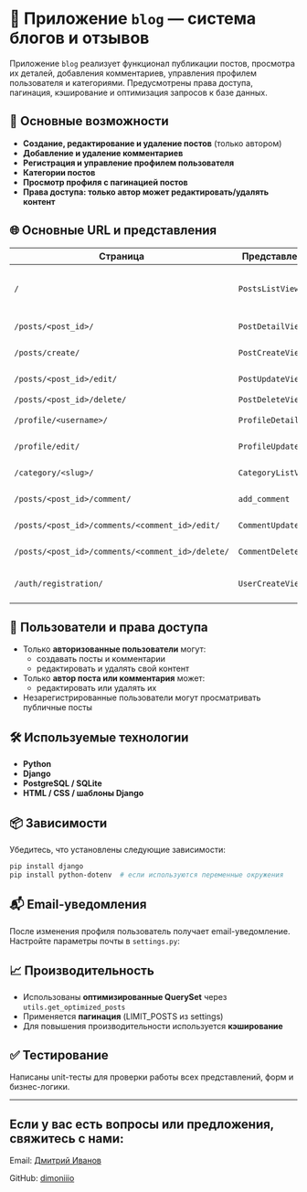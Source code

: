 # 📝 Приложение `blog` — система блогов и отзывов

Приложение `blog` реализует функционал публикации постов, просмотра их деталей, добавления комментариев, управления профилем пользователя и категориями. Предусмотрены права доступа, пагинация, кэширование и оптимизация запросов к базе данных.

## 🔧 Основные возможности

- **Создание, редактирование и удаление постов** (только автором)
- **Добавление и удаление комментариев**
- **Регистрация и управление профилем пользователя**
- **Категории постов**
- **Просмотр профиля с пагинацией постов**
- **Права доступа: только автор может редактировать/удалять контент**

## 🌐 Основные URL и представления

| Страница | Представление | Описание |
|---------|---------------|----------|
| `/` | `PostsListView` | Главная страница с последними постами |
| `/posts/<post_id>/` | `PostDetailView` | Детальная страница поста |
| `/posts/create/` | `PostCreateView` | Создание нового поста |
| `/posts/<post_id>/edit/` | `PostUpdateView` | Редактирование поста |
| `/posts/<post_id>/delete/` | `PostDeleteView` | Удаление поста |
| `/profile/<username>/` | `ProfileDetailView` | Профиль пользователя |
| `/profile/edit/` | `ProfileUpdateView` | Редактирование профиля |
| `/category/<slug>/` | `CategoryListView` | Посты по категории |
| `/posts/<post_id>/comment/` | `add_comment` | Добавление комментария |
| `/posts/<post_id>/comments/<comment_id>/edit/` | `CommentUpdateView` | Редактирование комментария |
| `/posts/<post_id>/comments/<comment_id>/delete/` | `CommentDeleteView` | Удаление комментария |
| `/auth/registration/` | `UserCreateView` | Регистрация нового пользователя |

## 👤 Пользователи и права доступа

- Только **авторизованные пользователи** могут:
  - создавать посты и комментарии
  - редактировать и удалять свой контент
- Только **автор поста или комментария** может:
  - редактировать или удалять их
- Незарегистрированные пользователи могут просматривать публичные посты

## 🛠️ Используемые технологии

- **Python**
- **Django**
- **PostgreSQL / SQLite**
- **HTML / CSS / шаблоны Django**


## 📦 Зависимости

Убедитесь, что установлены следующие зависимости:

```bash
pip install django
pip install python-dotenv  # если используются переменные окружения
```


## 📬 Email-уведомления

После изменения профиля пользователь получает email-уведомление. Настройте параметры почты в `settings.py`:


## 📈 Производительность

- Использованы **оптимизированные QuerySet** через `utils.get_optimized_posts`
- Применяется **пагинация** (LIMIT_POSTS из settings)
- Для повышения производительности используется **кэширование**

## ✅ Тестирование

Написаны unit-тесты для проверки работы всех представлений, форм и бизнес-логики.

---
## Если у вас есть вопросы или предложения, свяжитесь с нами: 

Email: [Дмитрий Иванов](dimoniiio@yandex.ru) 

GitHub: [dimoniiio](https://github.com/dimoniiio)
